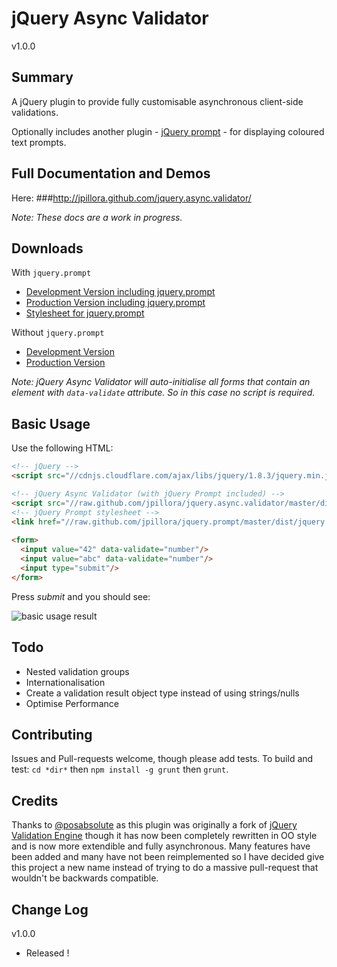 jQuery Async Validator
=====
v1.0.0

Summary
---
A jQuery plugin to provide fully customisable asynchronous client-side validations.

Optionally includes another plugin - [jQuery prompt](http://www.github.com/jpillora/jquery.prompt/) - for displaying coloured text prompts.

Full Documentation and Demos
---

Here:
###http://jpillora.github.com/jquery.async.validator/

*Note: These docs are a work in progress.*

Downloads
---

With `jquery.prompt`

* [Development Version including jquery.prompt]
* [Production Version including jquery.prompt]
* [Stylesheet for jquery.prompt]

Without `jquery.prompt`

* [Development Version]
* [Production Version]

*Note: jQuery Async Validator will auto-initialise all forms that contain an element with `data-validate` attribute. So in this case no script is required.*

Basic Usage
---

Use the following HTML:

``` html
<!-- jQuery -->
<script src="//cdnjs.cloudflare.com/ajax/libs/jquery/1.8.3/jquery.min.js"></script>

<!-- jQuery Async Validator (with jQuery Prompt included) -->
<script src="//raw.github.com/jpillora/jquery.async.validator/master/dist/jquery.async.validator.prompt.min.js"></script>
<!-- jQuery Prompt stylesheet -->
<link href="//raw.github.com/jpillora/jquery.prompt/master/dist/jquery.prompt.css" rel="stylesheet" type="text/css" >
 
<form>
  <input value="42" data-validate="number"/>
  <input value="abc" data-validate="number"/>
  <input type="submit"/>
</form>
```

Press *submit* and you should see:

![basic usage result](//raw.github.com/jpillora/jquery.async.validator/master/demo/demos/quickstart.png)

Todo
---
* Nested validation groups
* Internationalisation
* Create a validation result object type instead of using strings/nulls 
* Optimise Performance

Contributing
---
Issues and Pull-requests welcome, though please add tests. To build and test: `cd *dir*` then `npm install -g grunt` then `grunt`.

Credits
---
Thanks to [@posabsolute](https://github.com/posabsolute) as this plugin was originally a fork of [jQuery Validation Engine](https://github.com/posabsolute/jQuery-Validation-Engine) though it has now been completely rewritten in OO style and is now more extendible and fully asynchronous. Many features have been added and many have not been reimplemented so I have decided give this project a new name instead of trying to do a massive pull-request that wouldn't be backwards compatible.

Change Log
---

v1.0.0

* Released !

  [Development Version including jquery.prompt]: http://raw.github.com/jpillora/jquery.async.validator/master/dist/jquery.async.validator.prompt.js
  [Production Version including jquery.prompt]: http://raw.github.com/jpillora/jquery.async.validator/master/dist/jquery.async.validator.prompt.min.js
  [Development Version]: http://raw.github.com/jpillora/jquery.async.validator/master/dist/jquery.async.validator.js
  [Production Version]: http://raw.github.com/jpillora/jquery.async.validator/master/dist/jquery.async.validator.min.js
  [Stylesheet for jquery.prompt]: http://raw.github.com/jpillora/jquery.prompt/master/dist/jquery.prompt.css




